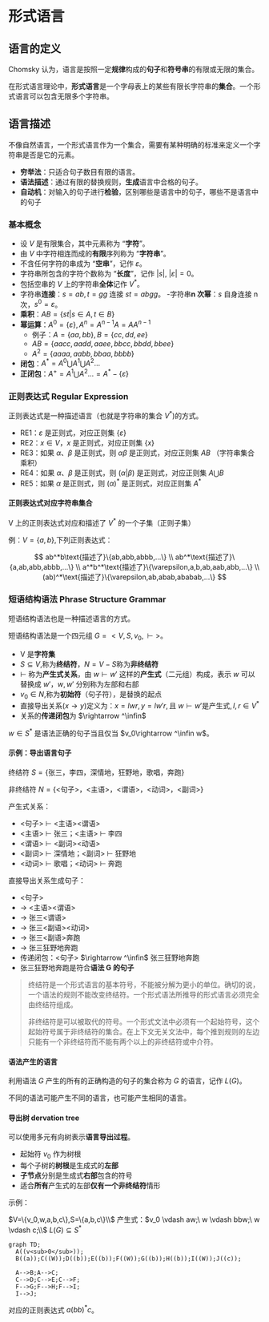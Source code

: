 # 形式语言

## 语言的定义

Chomsky 认为，语言是按照一定**规律**构成的**句子**和**符号串**的有限或无限的集合。

在形式语言理论中，**形式语言**是一个字母表上的某些有限长字符串的**集合**。一个形式语言可以包含无限多个字符串。

## 语言描述

不像自然语言，一个形式语言作为一个集合，需要有某种明确的标准来定义一个字符串是否是它的元素。

- **穷举法**：只适合句子数目有限的语言。
- **语法描述**：通过有限的替换规则，**生成**语言中合格的句子。
- **自动机**：对输入的句子进行**检验**，区别哪些是语言中的句子，哪些不是语言中的句子

### 基本概念

- 设 _V_ 是有限集合，其中元素称为 “**字符**”。
- 由 _V_ 中字符相连而成的**有限**序列称为 “**字符串**”。
- 不含任何字符的串成为 “**空串**”，记作 $\varepsilon$。
- 字符串所包含的字符个数称为 “**长度**”，记作 $|s|$, $|\varepsilon|=0$。
- 包括空串的 _V_ 上的字符串**全体**记作 $V^*$。
- 字符串**连接**：$s=ab,t=gg$ 连接 $st=abgg$。 -字符串**n 次幂**：$s$ 自身连接 n 次，$s^0=\varepsilon$。
- **乘积**：$AB=\left\{ st|s\in A,t\in B \right\}$
- **幂运算**：$A^0=\left\{\varepsilon\right\}, A^n=A^{n-1} A=AA^{n-1}$
  - 例子：$A=\left\{aa,bb\right\},B=\left\{cc,dd,ee\right\}$
  - $AB=\left\{aacc,aadd,aaee,bbcc,bbdd,bbee\right\}$
  - $A^2=\left\{aaaa,aabb,bbaa,bbbb\right\}$
- **闭包**：$A^*=A^0\bigcup A^1\bigcup A^2...$
- **正闭包**：$A^+=A^1\bigcup A^2...=A^* - \{\varepsilon\}$

### 正则表达式 Regular Expression

正则表达式是一种描述语言（也就是字符串的集合 $V^*$)的方式。

- RE1：$\varepsilon$ 是正则式，对应正则集 $\{\varepsilon\}$
- RE2：$x \in V，x$ 是正则式，对应正则集 $\{x\}$
- RE3：如果 $\alpha、\beta$ 是正则式，则 $\alpha\beta$ 是正则式，对应正则集 $AB$ （字符串集合乘积）
- RE4：如果 $\alpha、\beta$ 是正则式，则 $(\alpha|\beta)$ 是正则式，对应正则集 $A \bigcup B$
- RE5：如果 $\alpha$ 是正则式，则 $(\alpha)^*$ 是正则式，对应正则集 $A^*$

#### 正则表达式对应字符串集合

V 上的正则表达式对应和描述了 $V^*$ 的一个子集（正则子集）

例：$V=\{a,b\}$,下列正则表达式：

$$
ab^*b\text{描述了}\{ab,abb,abbb,...\}
\\
ab^*\text{描述了}\{a,ab,abb,abbb,...\}
\\
a^*b^*\text{描述了}\{\varepsilon,a,b,ab,aab,abb,...\}
\\
(ab)^*\text{描述了}\{\varepsilon,ab,abab,ababab,...\}
$$

### 短语结构语法 Phrase Structure Grammar

短语结构语法也是一种描述语言的方式。

短语结构语法是一个四元组 $G=<V,S,v_0,\vdash>$。

- V 是**字符集**
- $S\subseteq V$,称为**终结符**，$N=V-S$称为**非终结符**
- $\vdash$ 称为**产生式关系**，由 $w\vdash w'$ 这样的**产生式**（二元组）构成，表示 $w$ 可以替换成 $w'$，$w,w'$ 分别称为左部和右部
- $v_0 \in N$,称为**初始符**（句子符），是替换的起点
- 直接导出关系($x\rightarrow y$)定义为：$x=lwr,y=lw'r,\text{且} \ w \vdash w'\text{是产生式},l,r \in V^*$
- 关系的**传递闭包**为 $\rightarrow ^\infin$

$w \in S^*$ 是语法正确的句子当且仅当 $v_0\rightarrow ^\infin w$。

#### 示例：导出语言句子

终结符 $S=\{\text{张三，李四，深情地，狂野地，歌唱，奔跑}\}$

非终结符 $N=\{\text{<句子>，<主语>，<谓语>，<动词>，<副词>}\}$

产生式关系：

- <句子> $\vdash$ <主语><谓语>
- <主语> $\vdash$ 张三；<主语> $\vdash$ 李四
- <谓语> $\vdash$ <副词><动语>
- <副词> $\vdash$ 深情地；<副词> $\vdash$ 狂野地
- <动词> $\vdash$ 歌唱；<动词> $\vdash$ 奔跑

直接导出关系生成句子：

- <句子>
- $\rightarrow$ <主语><谓语>
- $\rightarrow$ 张三<谓语>
- $\rightarrow$ 张三<副语><动词>
- $\rightarrow$ 张三<副语>奔跑
- $\rightarrow$ 张三狂野地奔跑
- 传递闭包：<句子> $\rightarrow ^\infin$ 张三狂野地奔跑
- 张三狂野地奔跑是符合**语法 G 的句子**

> 终结符是一个形式语言的基本符号，不能被分解为更小的单位。确切的说，一个语法的规则不能改变终结符。一个形式语法所推导的形式语言必须完全由终结符组成。
>
> 非终结符是可以被取代的符号。一个形式文法中必须有一个起始符号，这个起始符号属于非终结符的集合。在上下文无关文法中，每个推到规则的左边只能有一个非终结符而不能有两个以上的非终结符或中介符。

#### 语法产生的语言

利用语法 $G$ 产生的所有的正确构造的句子的集合称为 $G$ 的语言，记作 $L(G)$。

不同的语法可能产生不同的语言，也可能产生相同的语言。

#### 导出树 dervation tree

可以使用多元有向树表示**语言导出过程**。

- 起始符 $v_0$ 作为树根
- 每个子树的**树根**是生成式的**左部**
- **子节点**分别是生成式**右部**包含的符号
- 适合**所有**产生式的左部**仅有一个非终结符**情形

示例：

$V=\{v_0,w,a,b,c\},S=\{a,b,c\}\\$
产生式：$v_0 \vdash aw;\ w \vdash bbw;\ w \vdash c;\\$
$L(G) \subseteq S^*$

```mermaid
graph TD;
  A((v<sub>0</sub>));
  B((a));C((W));D((b));E((b));F((W));G((b));H((b));I((W));J((c));

  A-->B;A-->C;
  C-->D;C-->E;C-->F;
  F-->G;F-->H;F-->I;
  I-->J;
```

对应的正则表达式 $a(bb)^*c$。
